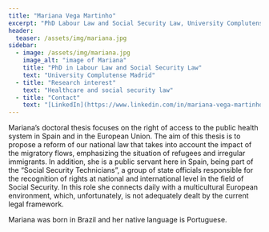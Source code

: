 ```yaml
---
title: "Mariana Vega Martinho"
excerpt: "PhD Labour Law and Social Security Law, University Complutense Madrid"
header:
  teaser: /assets/img/mariana.jpg
sidebar:
  - image: /assets/img/mariana.jpg
    image_alt: "image of Mariana"
    title: "PhD in Labour Law and Social Security Law"
    text: "University Complutense Madrid"
  - title: "Research interest"
    text: "Healthcare and social security law"
  - title: "Contact"
    text: "[LinkedIn](https://www.linkedin.com/in/mariana-vega-martinho-936b47126/)"
---
```


Mariana’s doctoral thesis focuses on the right of access to the public health system in Spain and in the European Union. The aim of this thesis is to propose a reform of our national law that takes into account the impact of the migratory flows, emphasizing the situation of refugees and irregular immigrants. In addition, she is a public servant here in Spain, being part of the “Social Security Technicians”, a group of state officials responsible for the recognition of rights at national and international level in the field of Social Security. In this role she connects daily with a multicultural European environment, which, unfortunately, is not adequately dealt by the current legal framework.

Mariana was born in Brazil and her native language is Portuguese.
